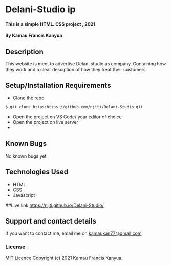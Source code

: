 # Delani-Studio ip

#### This is a simple HTML. CSS project , 2021

#### By Kamau Francis Kanyua

## Description
This website is ment to advertise Delani studio as company. Containing how they work and a clear desciption of how they treat their customers.

## Setup/Installation Requirements
* Clone the repo
```
$ git clone https:https://github.com/njiti/Delani-Studio.git
```
* Open  the project on VS Code/ your editor of choice
* Open the project on live server
* 
## Known Bugs
No known bugs yet

## Technologies Used
* HTML
* CSS
* Javascript

##Live link
https://njiti.github.io/Delani-Studio/

## Support and contact details
If you want to contact me, email me on  kamaukan77@gmail.com

### License
[MIT Licence](https://choosealicense.com/licenses/mit/)
Copyright (c) 2021 Kamau Francis Kanyua.

